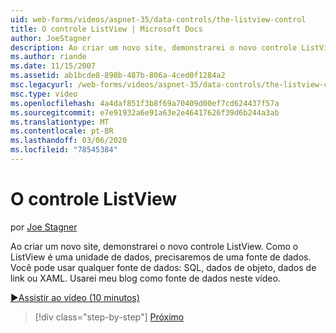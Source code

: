 ```yaml
---
uid: web-forms/videos/aspnet-35/data-controls/the-listview-control
title: O controle ListView | Microsoft Docs
author: JoeStagner
description: Ao criar um novo site, demonstrarei o novo controle ListView. Como o ListView é uma unidade de dados, precisaremos de uma fonte de dados. Você pode usar qualquer dado...
ms.author: riande
ms.date: 11/15/2007
ms.assetid: ab1bcde8-898b-487b-806a-4ced0f1284a2
msc.legacyurl: /web-forms/videos/aspnet-35/data-controls/the-listview-control
msc.type: video
ms.openlocfilehash: 4a4daf851f3b8f69a70409d00ef7cd624437f57a
ms.sourcegitcommit: e7e91932a6e91a63e2e46417626f39d6b244a3ab
ms.translationtype: MT
ms.contentlocale: pt-BR
ms.lasthandoff: 03/06/2020
ms.locfileid: "78545384"
---
```

# <a name="the-listview-control"></a>O controle ListView

por [Joe Stagner](https://github.com/JoeStagner)

Ao criar um novo site, demonstrarei o novo controle ListView. Como o ListView é uma unidade de dados, precisaremos de uma fonte de dados. Você pode usar qualquer fonte de dados: SQL, dados de objeto, dados de link ou XAML. Usarei meu blog como fonte de dados neste vídeo.

[&#9654;Assistir ao vídeo (10 minutos)](https://channel9.msdn.com/Blogs/ASP-NET-Site-Videos/the-listview-control)

> [!div class="step-by-step"]
> [Próximo](the-datapager-control.md)
